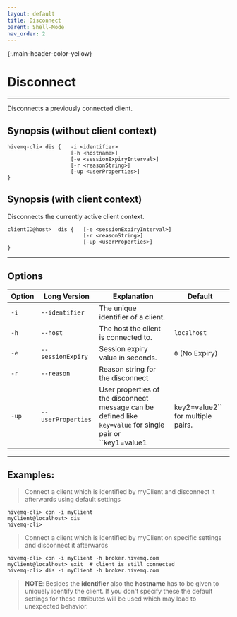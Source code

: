 ```yaml
---
layout: default
title: Disconnect
parent: Shell-Mode
nav_order: 2
---
```


{:.main-header-color-yellow}
# Disconnect
***

Disconnects a previously connected client. 

## Synopsis (without client context)

```
hivemq-cli> dis {   -i <identifier>
                    [-h <hostname>]
                    [-e <sessionExpiryInterval>]
                    [-r <reasonString>]
                    [-up <userProperties>]
}
```

## Synopsis (with client context)

Disconnects the currently active client context.

```
clientID@host>  dis {   [-e <sessionExpiryInterval>]
                        [-r <reasonString>]
                        [-up <userProperties>]
}
```

***

## Options

 
|Option   | Long Version   | Explanation               | Default  |
| ------- | -------------- | ------------------------- | -------- |
| ``-i``   | ``--identifier``| The unique identifier of a client. |
| ``-h``| ``--host`` | The host the client is connected to. | ``localhost``
| ``-e``  | ``--sessionExpiry`` | Session expiry value in seconds. | ``0`` (No Expiry)
| ``-r``  | ``--reason``| Reason string for the disconnect |
| ``-up`` | ``--userProperties``|  User properties of the disconnect message can be defined like ``key=value`` for single pair or ``key1=value1|key2=value2`` for multiple pairs.|

***

## Examples:

> Connect a client which is identified by myClient and disconnect it afterwards using default settings

```
hivemq-cli> con -i myClient
myClient@localhost> dis
hivemq-cli>
```

> Connect a client which is identified by myClient on specific settings and disconnect it afterwards

```
hivemq-cli> con -i myClient -h broker.hivemq.com
myClient@localhost> exit  # client is still connected
hivemq-cli> dis -i myClient -h broker.hivemq.com
```

> **NOTE**: Besides the **identifier** also the **hostname** has to be given to uniquely identify the client.
If you don't specify these the default settings for these attributes will be used which may lead to unexpected behavior.
